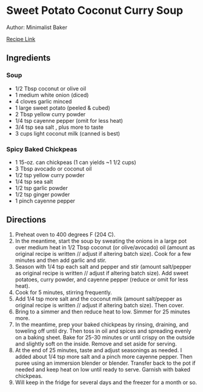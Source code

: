 # Sweet Potato Coconut Curry Soup

Author: Minimalist Baker

[Recipe Link](https://minimalistbaker.com/wprm_print/36265)

## Ingredients

### Soup
- 1/2 Tbsp coconut or olive oil
- 1 medium white onion (diced)
- 4 cloves garlic minced
- 1 large sweet potato (peeled & cubed)
- 2 Tbsp yellow curry powder
- 1/4 tsp cayenne pepper (omit for less heat)
- 3/4 tsp sea salt , plus more to taste
- 3 cups light coconut milk (canned is best)

### Spicy Baked Chickpeas
- 1 15-oz. can chickpeas (1 can yields ~1 1/2 cups)
- 3 Tbsp avocado or coconut oil
- 1/2 tsp yellow curry powder
- 1/4 tsp sea salt
- 1/2 tsp garlic powder
- 1/2 tsp ginger powder
- 1 pinch cayenne pepper

## Directions

1. Preheat oven to 400 degrees F (204 C).
2. In the meantime, start the soup by sweating the onions in a large pot over medium heat in 1/2 Tbsp coconut (or olive/avocado) oil (amount as original recipe is written // adjust if altering batch size). Cook for a few minutes and then add garlic and stir.
3. Season with 1/4 tsp each salt and pepper and stir (amount salt/pepper as original recipe is written // adjust if altering batch size). Add sweet potatoes, curry powder, and cayenne pepper (reduce or omit for less heat).
4. Cook for 5 minutes, stirring frequently.
5. Add 1/4 tsp more salt and the coconut milk (amount salt/pepper as original recipe is written // adjust if altering batch size). Then cover.
6. Bring to a simmer and then reduce heat to low. Simmer for 25 minutes more.
7. In the meantime, prep your baked chickpeas by rinsing, draining, and toweling off until dry. Then toss in oil and spices and spreading evenly on a baking sheet. Bake for 25-30 minutes or until crispy on the outside and slightly soft on the inside. Remove and set aside for serving.
8. At the end of 25 minutes, taste and adjust seasonings as needed. I added about 1/4 tsp more salt and a pinch more cayenne pepper. Then puree using an immersion blender or blender. Transfer back to the pot if needed and keep heat on low until ready to serve. Garnish with baked chickpeas.
9. Will keep in the fridge for several days and the freezer for a month or so.